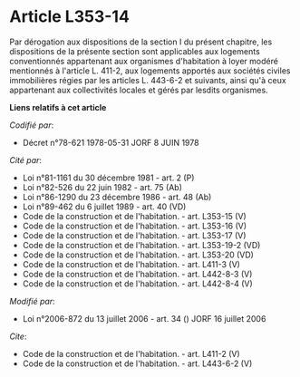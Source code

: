 # Article L353-14

Par dérogation aux dispositions de la section I du présent chapitre, les dispositions de la présente section sont applicables
aux logements conventionnés appartenant aux organismes d'habitation à loyer modéré mentionnés à l'article L. 411-2, aux
logements apportés aux sociétés civiles immobilières régies par les articles L. 443-6-2 et suivants, ainsi qu'à ceux
appartenant aux collectivités locales et gérés par lesdits organismes.

**Liens relatifs à cet article**

_Codifié par_:

  - Décret n°78-621 1978-05-31 JORF 8 JUIN 1978

_Cité par_:

  - Loi n°81-1161 du 30 décembre 1981 - art. 2 (P)
  - Loi n°82-526 du 22 juin 1982 - art. 75 (Ab)
  - Loi n°86-1290 du 23 décembre 1986 - art. 48 (Ab)
  - Loi n°89-462 du 6 juillet 1989 - art. 40 (VD)
  - Code de la construction et de l'habitation. - art. L353-15 (V)
  - Code de la construction et de l'habitation. - art. L353-16 (V)
  - Code de la construction et de l'habitation. - art. L353-17 (V)
  - Code de la construction et de l'habitation. - art. L353-19-2 (VD)
  - Code de la construction et de l'habitation. - art. L353-20 (VD)
  - Code de la construction et de l'habitation. - art. L411-3 (V)
  - Code de la construction et de l'habitation. - art. L442-8-3 (V)
  - Code de la construction et de l'habitation. - art. L442-8-4 (V)

_Modifié par_:

  - Loi n°2006-872 du 13 juillet 2006 - art. 34 () JORF 16 juillet 2006

_Cite_:

  - Code de la construction et de l'habitation. - art. L411-2 (V)
  - Code de la construction et de l'habitation. - art. L443-6-2 (V)
